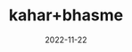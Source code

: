 ---
title: 'kahar+bhasme'
date: '2022-11-22' 
metatag: '' 
inventory: '0' 
draft: false 
# meta description 
shortDescripton: ''
description: 'Herb'
longdescription: ''
tags: ''
brand: ''
subCategory: ''
unit: '50 gm-Pk'
sellCount: '0'
featured: True
# product Price
price: '30.0'
# Product Short Description
shortDescription: ''
productID: '7B0C92F9-7049-ED11-996A-005056B3A416'
type: 'products'
category: 'Herb' 
thumnailproduct: 'https://eraconnect.blob.core.windows.net/product-images/aminsaddiquidawakhana/39ad8670-15e6-4e99-b9a7-e219a1dadeda.webp' 
images:
  - image: 'https://eraconnect.blob.core.windows.net/product-images/aminsaddiquidawakhana/39ad8670-15e6-4e99-b9a7-e219a1dadeda.webp'  
Variants:
---